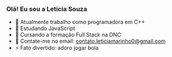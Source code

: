 ### Olá! Eu sou a Letícia Souza

- 🔭 Atualmente trabalho como programadora em C++
- 🌱 Estudando JavaScript
- 👯 Cursando a formação Full Stack na DNC
- 💬 Contate-me no email: contato.leticiamarinho0@gmail.com
- ⚡ Fato divertido: adoro jogar bola

<div>
  <a href ="https://github.com/LetiSouza18/LetiSouza18">
  <img height="180cm" src="https://github-readme-stats.vercel.app/api?username=LetiSouza18&show_icons=true&theme=radical&include_all_commits=true&count_)>
</div>
